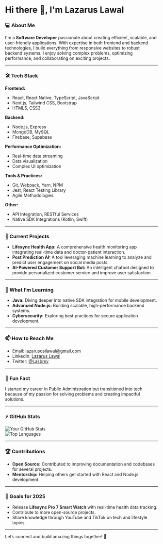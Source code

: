 # Hi there 👋, I'm Lazarus Lawal  

### 💻 About Me  
I'm a **Software Developer** passionate about creating efficient, scalable, and user-friendly applications. With expertise in both frontend and backend technologies, I build everything from responsive websites to robust backend systems. I enjoy solving complex problems, optimizing performance, and collaborating on exciting projects.  

---

### 🛠️ Tech Stack  

**Frontend:**  
- React, React Native, TypeScript, JavaScript  
- Next.js, Tailwind CSS, Bootstrap  
- HTML5, CSS3  

**Backend:**  
- Node.js, Express  
- MongoDB, MySQL  
- Firebase, Supabase  

**Performance Optimization:**  
- Real-time data streaming  
- Data visualization  
- Complex UI optimization  

**Tools & Practices:**  
- Git, Webpack, Yarn, NPM  
- Jest, React Testing Library  
- Agile Methodologies  

**Other:**  
- API Integration, RESTful Services  
- Native SDK Integrations (Kotlin, Swift)  

---

### 🚀 Current Projects  
- **Lifesync Health App:** A comprehensive health monitoring app integrating real-time data and doctor-patient interaction.  
- **Post Prediction AI:** A tool leveraging machine learning to analyze and predict user engagement on social media posts.  
- **AI-Powered Customer Support Bot:** An intelligent chatbot designed to provide personalized customer service and improve user satisfaction.

---

### 🌱 What I’m Learning  
- **Java:** Diving deeper into native SDK integration for mobile development.  
- **Advanced Node.js:** Building scalable, high-performance backend systems.  
- **Cybersecurity:** Exploring best practices for secure application development.  

---

### 📫 How to Reach Me  
- Email: lazarusosilawal@gmail.com  
- LinkedIn: [Lazarus Lawal](https://www.linkedin.com/in/lazaruslawal)  
- Twitter: [@Lasbrey](https://twitter.com/lasbreylawal)  

---

### 🌟 Fun Fact  
I started my career in Public Administration but transitioned into tech because of my passion for solving problems and creating impactful solutions.  

---

### ⚡ GitHub Stats  

![Your GitHub Stats](https://github-readme-stats.vercel.app/api?username=Lasbrey&show_icons=true&theme=radical)  
![Top Languages](https://github-readme-stats.vercel.app/api/top-langs/?username=Lasbrey&layout=compact&theme=radical)  

---

### 🏆 Contributions  
- **Open Source:** Contributed to improving documentation and codebases for several projects.  
- **Mentorship:** Helping others get started with React and Node.js development.  

---

### 📜 Goals for 2025  
- Release **Lifesync Pro 7 Smart Watch** with real-time health data tracking.  
- Contribute to more open-source projects.  
- Share knowledge through YouTube and TikTok on tech and lifestyle topics.  

---

Let’s connect and build amazing things together! 🚀
